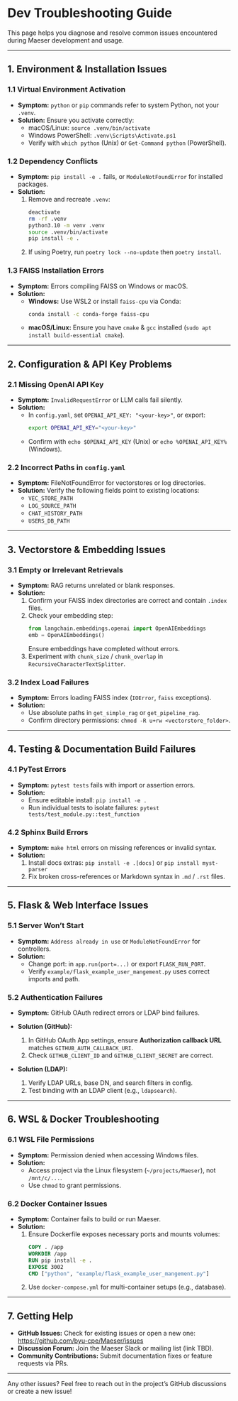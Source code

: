 # Dev Troubleshooting Guide

This page helps you diagnose and resolve common issues encountered during Maeser development and usage.

---

## 1. Environment & Installation Issues

### 1.1 Virtual Environment Activation
- **Symptom:** `python` or `pip` commands refer to system Python, not your `.venv`.
- **Solution:** Ensure you activate correctly:
  - macOS/Linux: `source .venv/bin/activate`
  - Windows PowerShell: `.venv\Scripts\Activate.ps1`
  - Verify with `which python` (Unix) or `Get-Command python` (PowerShell).

### 1.2 Dependency Conflicts
- **Symptom:** `pip install -e .` fails, or `ModuleNotFoundError` for installed packages.
- **Solution:**
  1. Remove and recreate `.venv`:
     ```bash
     deactivate
     rm -rf .venv
     python3.10 -m venv .venv
     source .venv/bin/activate
     pip install -e .
     ```
  2. If using Poetry, run `poetry lock --no-update` then `poetry install`.

### 1.3 FAISS Installation Errors
- **Symptom:** Errors compiling FAISS on Windows or macOS.
- **Solution:**
  - **Windows:** Use WSL2 or install `faiss-cpu` via Conda:
    ```bash
    conda install -c conda-forge faiss-cpu
    ```
  - **macOS/Linux:** Ensure you have `cmake` & `gcc` installed (`sudo apt install build-essential cmake`).

---

## 2. Configuration & API Key Problems

### 2.1 Missing OpenAI API Key
- **Symptom:** `InvalidRequestError` or LLM calls fail silently.
- **Solution:**
  - In `config.yaml`, set `OPENAI_API_KEY: "<your-key>"`, or export:
    ```bash
    export OPENAI_API_KEY="<your-key>"
    ```
  - Confirm with `echo $OPENAI_API_KEY` (Unix) or `echo %OPENAI_API_KEY%` (Windows).

### 2.2 Incorrect Paths in `config.yaml`
- **Symptom:** FileNotFoundError for vectorstores or log directories.
- **Solution:** Verify the following fields point to existing locations:
  - `VEC_STORE_PATH`
  - `LOG_SOURCE_PATH`
  - `CHAT_HISTORY_PATH`
  - `USERS_DB_PATH`

---

## 3. Vectorstore & Embedding Issues

### 3.1 Empty or Irrelevant Retrievals
- **Symptom:** RAG returns unrelated or blank responses.
- **Solution:**
  1. Confirm your FAISS index directories are correct and contain `.index` files.
  2. Check your embedding step:
     ```python
     from langchain.embeddings.openai import OpenAIEmbeddings
     emb = OpenAIEmbeddings()
     ```
     Ensure embeddings have completed without errors.
  3. Experiment with `chunk_size` / `chunk_overlap` in `RecursiveCharacterTextSplitter`.

### 3.2 Index Load Failures
- **Symptom:** Errors loading FAISS index (`IOError`, `faiss` exceptions).
- **Solution:**
  - Use absolute paths in `get_simple_rag` or `get_pipeline_rag`.
  - Confirm directory permissions: `chmod -R u+rw <vectorstore_folder>`.

---

## 4. Testing & Documentation Build Failures

### 4.1 PyTest Errors
- **Symptom:** `pytest tests` fails with import or assertion errors.
- **Solution:**
  - Ensure editable install: `pip install -e .`
  - Run individual tests to isolate failures: `pytest tests/test_module.py::test_function`

### 4.2 Sphinx Build Errors
- **Symptom:** `make html` errors on missing references or invalid syntax.
- **Solution:**
  1. Install docs extras: `pip install -e .[docs]` or `pip install myst-parser`
  2. Fix broken cross-references or Markdown syntax in `.md` / `.rst` files.

---

## 5. Flask & Web Interface Issues

### 5.1 Server Won’t Start
- **Symptom:** `Address already in use` or `ModuleNotFoundError` for controllers.
- **Solution:**
  - Change port: in `app.run(port=...)` or export `FLASK_RUN_PORT`.
  - Verify `example/flask_example_user_mangement.py` uses correct imports and path.

### 5.2 Authentication Failures
- **Symptom:** GitHub OAuth redirect errors or LDAP bind failures.
- **Solution (GitHub):**
  1. In GitHub OAuth App settings, ensure **Authorization callback URL** matches `GITHUB_AUTH_CALLBACK_URI`.
  2. Check `GITHUB_CLIENT_ID` and `GITHUB_CLIENT_SECRET` are correct.

- **Solution (LDAP):**
  1. Verify LDAP URLs, base DN, and search filters in config.
  2. Test binding with an LDAP client (e.g., `ldapsearch`).

---

## 6. WSL & Docker Troubleshooting

### 6.1 WSL File Permissions
- **Symptom:** Permission denied when accessing Windows files.
- **Solution:**
  - Access project via the Linux filesystem (`~/projects/Maeser`), not `/mnt/c/...`.
  - Use `chmod` to grant permissions.

### 6.2 Docker Container Issues
- **Symptom:** Container fails to build or run Maeser.
- **Solution:**
  1. Ensure Dockerfile exposes necessary ports and mounts volumes:
     ```Dockerfile
     COPY . /app
     WORKDIR /app
     RUN pip install -e .
     EXPOSE 3002
     CMD ["python", "example/flask_example_user_mangement.py"]
     ```
  2. Use `docker-compose.yml` for multi-container setups (e.g., database).  

---

## 7. Getting Help

- **GitHub Issues:** Check for existing issues or open a new one: https://github.com/byu-cpe/Maeser/issues
- **Discussion Forum:** Join the Maeser Slack or mailing list (link TBD).
- **Community Contributions:** Submit documentation fixes or feature requests via PRs.

---

Any other issues? Feel free to reach out in the project’s GitHub discussions or create a new issue!


